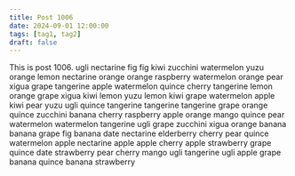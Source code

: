 ```yaml
---
title: Post 1006
date: 2024-09-01 12:00:00
tags: [tag1, tag2]
draft: false
---
```

This is post 1006.
ugli
nectarine
fig
fig
kiwi
zucchini
watermelon
yuzu
orange
lemon
nectarine
orange
orange
raspberry
watermelon
orange
pear
xigua
grape
tangerine
apple
watermelon
quince
cherry
tangerine
lemon
orange
grape
xigua
kiwi
lemon
yuzu
lemon
kiwi
grape
watermelon
apple
kiwi
pear
yuzu
ugli
quince
tangerine
tangerine
tangerine
grape
orange
quince
zucchini
banana
cherry
raspberry
apple
orange
mango
quince
pear
watermelon
watermelon
tangerine
ugli
grape
zucchini
xigua
orange
banana
banana
grape
fig
banana
date
nectarine
elderberry
cherry
pear
quince
watermelon
apple
nectarine
apple
apple
cherry
apple
strawberry
grape
quince
date
strawberry
pear
cherry
mango
ugli
tangerine
ugli
apple
grape
banana
quince
banana
strawberry
